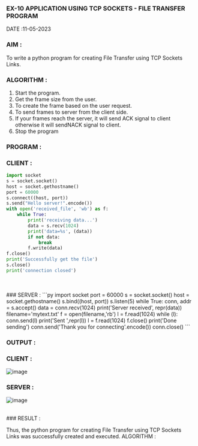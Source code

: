 
### EX-10 APPLICATION USING TCP SOCKETS - FILE TRANSFER PROGRAM

DATE :11-05-2023

### AIM :

To write a python program for creating File Transfer using TCP Sockets Links.

### ALGORITHM :

1. Start the program.
2. Get the frame size from the user.
3. To create the frame based on the user request.
4. To send frames to server from the client side.
5. If your frames reach the server, it will send ACK signal to client otherwise it will sendNACK signal to    client.
6. Stop the program

### PROGRAM :

### CLIENT :
```py
import socket
s = socket.socket()
host = socket.gethostname()
port = 60000
s.connect((host, port))
s.send("Hello server!".encode())
with open('received_file', 'wb') as f:
    while True:
        print('receiving data...')
        data = s.recv(1024)
        print('data=%s', (data))
        if not data:
            break
        f.write(data)
f.close()
print('Successfully get the file')
s.close()
print('connection closed')
```
<br>
<br>
### SERVER :
```py
import socket
port = 60000
s = socket.socket()
host = socket.gethostname()
s.bind((host, port))
s.listen(5)
while True:
    conn, addr = s.accept()
    data = conn.recv(1024)
    print('Server received', repr(data))
    filename='mytext.txt'
    f = open(filename,'rb')
    l = f.read(1024)
    while (l):
        conn.send(l)
        print('Sent ',repr(l))
        l = f.read(1024)
    f.close()
    print('Done sending')
    conn.send('Thank you for connecting'.encode())
    conn.close()
```

### OUTPUT :

### CLIENT :

![image](https://github.com/Bhargava-123/EX-10/assets/85554376/a98f5f11-d2df-416b-870f-8b0a1b8cf108)


### SERVER :

![image](https://github.com/Bhargava-123/EX-10/assets/85554376/d074e8b8-b1cc-4b16-af18-e64a7e01677f)

<br>
### RESULT :

Thus, the python program for creating File Transfer using TCP Sockets Links was successfully created and executed.
ALGORITHM :

